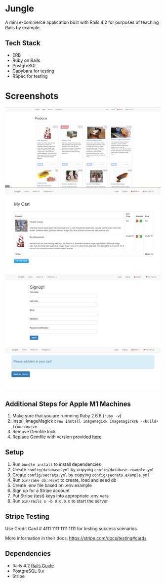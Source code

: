 # Jungle

A mini e-commerce application built with Rails 4.2 for purposes of teaching Rails by example.

##  Tech Stack

  * ERB
  * Ruby on Rails
  * PostgreSQL
  * Capybara for testing
  * RSpec for testing
  
# Screenshots

  !["screenshot description"](https://github.com/Varsha2629/Jungle-rails/blob/master/public/images/Home-page.png)
  !["screenshot description"](https://github.com/Varsha2629/Jungle-rails/blob/master/public/images/Cart-page.png)
  !["screenshot description"](https://github.com/Varsha2629/Jungle-rails/blob/master/public/images/Signup-page.png)
  !["screenshot description"](https://github.com/Varsha2629/Jungle-rails/blob/master/public/images/Empty-cart.png)
  
## Additional Steps for Apple M1 Machines

1. Make sure that you are runnning Ruby 2.6.6 (`ruby -v`)
1. Install ImageMagick `brew install imagemagick imagemagick@6 --build-from-source`
2. Remove Gemfile.lock
3. Replace Gemfile with version provided [here](https://gist.githubusercontent.com/FrancisBourgouin/831795ae12c4704687a0c2496d91a727/raw/ce8e2104f725f43e56650d404169c7b11c33a5c5/Gemfile)

## Setup

1. Run `bundle install` to install dependencies
2. Create `config/database.yml` by copying `config/database.example.yml`
3. Create `config/secrets.yml` by copying `config/secrets.example.yml`
4. Run `bin/rake db:reset` to create, load and seed db
5. Create .env file based on .env.example
6. Sign up for a Stripe account
7. Put Stripe (test) keys into appropriate .env vars
8. Run `bin/rails s -b 0.0.0.0` to start the server

## Stripe Testing

Use Credit Card # 4111 1111 1111 1111 for testing success scenarios.

More information in their docs: <https://stripe.com/docs/testing#cards>

## Dependencies

* Rails 4.2 [Rails Guide](http://guides.rubyonrails.org/v4.2/)
* PostgreSQL 9.x
* Stripe
